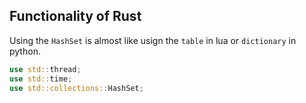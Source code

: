 

## Functionality of Rust
Using the `HashSet` is almost like usign the `table` in lua or `dictionary` in python.

```rust
use std::thread;
use std::time;
use std::collections::HashSet;
```

